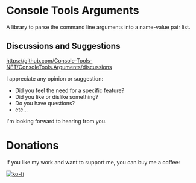 # Console Tools Arguments

A library to parse the command line arguments into a name-value pair list.

## Discussions and Suggestions

https://github.com/Console-Tools-NET/ConsoleTools.Arguments/discussions

I appreciate any opinion or suggestion:

- Did you feel the need for a specific feature?
- Did you like or dislike something?
- Do you have questions?
- etc...

I'm looking forward to hearing from you.

# Donations

If you like my work and want to support me, you can buy me a coffee:

[![ko-fi](https://www.ko-fi.com/img/githubbutton_sm.svg)](https://ko-fi.com/Y8Y62EZ8H)

